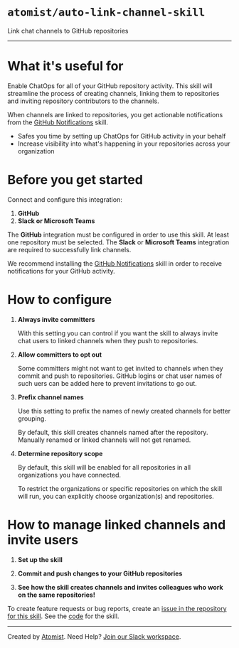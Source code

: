 # `atomist/auto-link-channel-skill`

<!---atomist-skill-description:start--->

Link chat channels to GitHub repositories

<!---atomist-skill-description:end--->

---

<!---atomist-skill-readme:start--->

# What it's useful for

Enable ChatOps for all of your GitHub repository activity. This skill will
streamline the process of creating channels, linking them to repositories and
inviting repository contributors to the channels.

When channels are linked to repositories, you get actionable notifications from
the [GitHub Notifications](https://go.atomist.com/catalog/skills/atomist/github-notifications-skill)
skill.

-   Safes you time by setting up ChatOps for GitHub activity in your behalf
-   Increase visibility into what's happening in your repositories across your
    organization

# Before you get started

Connect and configure this integration:

1. **GitHub**
1. **Slack or Microsoft Teams**

The **GitHub** integration must be configured in order to use this skill. At
least one repository must be selected. The **Slack** or **Microsoft Teams**
integration are required to successfully link channels.

We recommend installing the [GitHub Notifications](https://go.atomist.com/catalog/skills/atomist/github-notifications-skill)
skill in order to receive notifications for your GitHub activity.

# How to configure

1. **Always invite committers**

    With this setting you can control if you want the skill to always invite
    chat users to linked channels when they push to repositories.

1. **Allow committers to opt out**

    Some committers might not want to get invited to channels when they commit
    and push to repositories. GitHub logins or chat user names of such uers can
    be added here to prevent invitations to go out.

1. **Prefix channel names**

    Use this setting to prefix the names of newly created channels for better
    grouping.

    By default, this skill creates channels named after the repository. Manually
    renamed or linked channels will not get renamed.

1. **Determine repository scope**

    By default, this skill will be enabled for all repositories in all
    organizations you have connected.

    To restrict the organizations or specific repositories on which the skill
    will run, you can explicitly choose organization(s) and repositories.

# How to manage linked channels and invite users

1. **Set up the skill**

1. **Commit and push changes to your GitHub repositories**

1. **See how the skill creates channels and invites colleagues who work on the same repositories!**

To create feature requests or bug reports, create an [issue in the repository for this skill](https://github.com/atomist-skills/npm-license-usage-skill/issues).
See the [code](https://github.com/atomist-skills/npm-license-usage-skill) for the skill.

<!---atomist-skill-readme:end--->

---

Created by [Atomist][atomist].
Need Help? [Join our Slack workspace][slack].

[atomist]: https://atomist.com/ "Atomist - How Teams Deliver Software"
[slack]: https://join.atomist.com/ "Atomist Community Slack"
